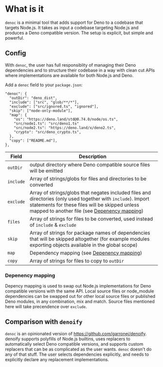 # What is it

`denoc` is a minimal tool that adds support for Deno to a codebase that targets Node.js. It takes as input a codebase targeting Node.js and produces a Deno compatible version. The setup is explicit, but simple and powerful.

## Config

With `denoc`, the user has full responsiblity of managing their Deno dependencies and to structure their codebase in a way with clean cut APIs where implementations are available for both Node.js and Deno.

Add a `denoc` field to your `package.json`:
```
"denoc": {
  "outDir": "deno_dist",
  "include": ["src", "glob/**/*"],
  "exclude": ["src/ignored.ts", "ignored"],
  "skip": ["node-only-module"],
  "map": {
    "os": "https://deno.land/std@0.74.0/node/os.ts",
    "src/node1.ts": "src/deno1.ts"
    "src/node2.ts": "https://deno.land/x/deno2.ts",
    "crypto": "src/deno_crypto.ts",
  },
  "copy": ["README.md"],
},
```

| Field | Description |
|---|---|
| `outDir` | output directory where Deno compatible source files will be emitted |
| `include` | Array of strings/globs for files and directories to be converted |
| `exclude`  | Array of strings/globs that negates included files and directories (only used together with `include`). Import statements for these files will be skipped unless mapped to another file (see [Depenency mapping](#depenency-mapping)) |
| `files` | Array of strings for files to be converted, used instead of `include` & `exclude` |
| `skip` | Array of strings for package names of dependencies that will be skipped altogether (for example modules exporting objects available in the global scope) |
| `map` | Dependency mapping (see [Depenency mapping](#depenency-mapping)) | 
| `copy` | Array of strings for files to copy to `outDir` |


### Depenency mapping

Depency mapping is used to swap out Node.js implementations for Deno compatible versions with the same API. Local source files or node_module dependencies can be swapped out for other local source files or published Deno modules, in any combination, mix and match. Source files mentioned here will take precendence over `exclude`.


## Comparison with `denoify`

`denoc` is an opinionated version of https://github.com/garronej/denoify. denoify supports polyfills of Node.js builtins, uses replacers to automatically select Deno compatible versions, and supports custom replacers that can be as complicated as the user wants. `denoc` doesn't do any of that stuff. The user selects dependencies explicitly, and needs to explicitly declare any replacement implementations.
